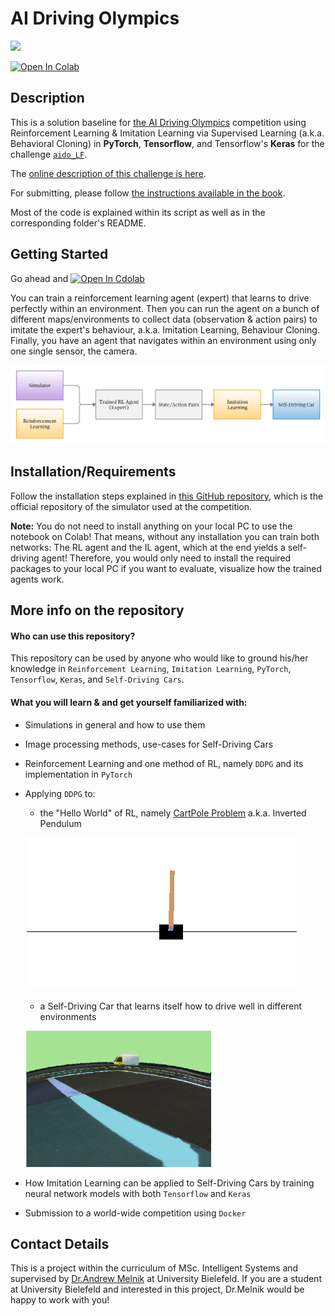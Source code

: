 <!-- do not modify - autogenerated -->
 
# AI Driving Olympics
<a href="http://aido.duckietown.org"><img width="200" src="https://camo.githubusercontent.com/ca7a25420906820b4e601ec37a7481b07650a255/68747470733a2f2f7777772e6475636b6965746f776e2e6f72672f77702d636f6e74656e742f75706c6f6164732f323031382f30372f4149444f2d373638783531322e706e67"/></a>

[![Open In Colab](https://colab.research.google.com/assets/colab-badge.svg)](https://colab.research.google.com/drive/1zh3bKPrbMA4UmGqwe6OsT1wXDZ193xqS?usp=sharing)


## Description
This is a solution baseline for [the AI Driving Olympics](http://aido.duckietown.org/) competition using Reinforcement
Learning & Imitation Learning via Supervised Learning (a.k.a. Behavioral Cloning) in **PyTorch**, **Tensorflow**, and
Tensorflow's **Keras** for the challenge [`aido_LF`](http://docs.duckietown.org/daffy/AIDO/out/lf.html). 

The [online description of this challenge is here][online]. 

For submitting, please follow [the instructions available in the book][book].

[book]: http://docs.duckietown.org/daffy/AIDO/out/
[online]: https://challenges.duckietown.org/

Most of the code is explained within its script as well as in the corresponding folder's README.

## Getting Started
Go ahead and [![Open In Cdolab](https://colab.research.google.com/assets/colab-badge.svg)](https://colab.research.google.com/drive/1zh3bKPrbMA4UmGqwe6OsT1wXDZ193xqS?usp=sharing)

You can train a reinforcement learning agent (expert) that learns to drive perfectly within an environment. Then you can
run the agent on a bunch of different maps/environments to collect data (observation & action pairs) to imitate the expert's
behaviour, a.k.a. Imitation Learning, Behaviour Cloning. Finally, you have an agent that navigates within an environment
using only one single sensor, the camera.

![](tutorials/images/diagram.png)

## Installation/Requirements
Follow the installation steps explained in [this GitHub repository](https://github.com/duckietown/gym-duckietown#installation),
which is the official repository of the simulator used at the competition.

**Note:** You do not need to install anything on your local PC to use the notebook on Colab! That means, without any installation
you can train both networks: The RL agent and the IL agent, which at the end yields a self-driving agent! Therefore, you would
only need to install the required packages to your local PC if you want to evaluate, visualize how the trained agents work.

## More info on the repository
#### Who can use this repository?
This repository can be used by anyone who would like to ground his/her knowledge in `Reinforcement Learning`,
`Imitation Learning`, `PyTorch`, `Tensorflow`, `Keras`, and `Self-Driving Cars`.

#### What you will learn & and get yourself familiarized with:
- Simulations in general and how to use them
- Image processing methods, use-cases  for Self-Driving Cars
- Reinforcement Learning and one method of RL, namely `DDPG` and its implementation in `PyTorch`
- Applying `DDPG` to: 
    - the "Hello World" of RL, namely [CartPole Problem](https://gym.openai.com/envs/CartPole-v0/) a.k.a. Inverted Pendulum
    
    ![cartpole-gif](./tutorials/images/cartpole.gif)
    
    - a Self-Driving Car that learns itself how to drive well in different environments
    
    ![duckie-gif](./tutorials/images/duckie.gif)

- How Imitation Learning can be applied to Self-Driving Cars by training neural network models with both `Tensorflow` and `Keras`
- Submission to a world-wide competition using `Docker` 


## Contact Details
This is a project within the curriculum of MSc. Intelligent Systems and supervised by [Dr.Andrew Melnik](https://ni.www.techfak.uni-bielefeld.de/people/anmelnik)
at University Bielefeld. If you are a student at University Bielefeld and interested in this project, Dr.Melnik would be happy to work with you! 